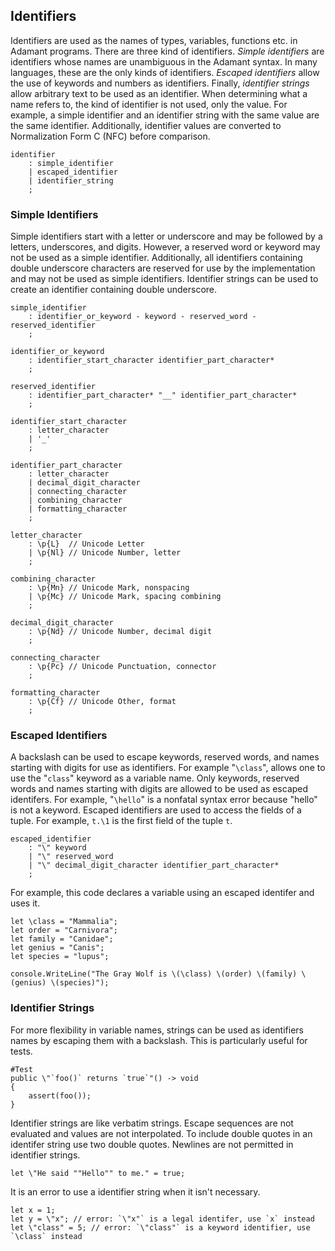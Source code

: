## Identifiers

Identifiers are used as the names of types, variables, functions etc. in Adamant programs. There are three kind of identifiers. *Simple identifiers* are identifiers whose names are unambiguous in the Adamant syntax. In many languages, these are the only kinds of identifiers. *Escaped identifiers* allow the use of keywords and numbers as identifiers. Finally, *identifier strings* allow arbitrary text to be used as an identifier. When determining what a name refers to, the kind of identifier is not used, only the value. For example, a simple identifier and an identifier string with the same value are the same identifier. Additionally, identifier values are converted to Normalization Form C (NFC) before comparison.

```grammar
identifier
    : simple_identifier
    | escaped_identifier
    | identifier_string
    ;
```

### Simple Identifiers

Simple identifiers start with a letter or underscore and may be followed by a letters, underscores, and digits. However, a reserved word or keyword may not be used as a simple identifier. Additionally, all identifiers containing double underscore characters are reserved for use by the implementation and may not be used as simple identifiers. Identifier strings can be used to create an identifier containing double underscore.

```grammar
simple_identifier
    : identifier_or_keyword - keyword - reserved_word - reserved_identifier
    ;

identifier_or_keyword
    : identifier_start_character identifier_part_character*
    ;

reserved_identifier
    : identifier_part_character* "__" identifier_part_character*
    ;

identifier_start_character
    : letter_character
    | '_'
    ;

identifier_part_character
    : letter_character
    | decimal_digit_character
    | connecting_character
    | combining_character
    | formatting_character
    ;

letter_character
    : \p{L}  // Unicode Letter
    | \p{Nl} // Unicode Number, letter
    ;

combining_character
    : \p{Mn} // Unicode Mark, nonspacing
    | \p{Mc} // Unicode Mark, spacing combining
    ;

decimal_digit_character
    : \p{Nd} // Unicode Number, decimal digit
    ;

connecting_character
    : \p{Pc} // Unicode Punctuation, connector
    ;

formatting_character
    : \p{Cf} // Unicode Other, format
    ;
```

### Escaped Identifiers

A backslash can be used to escape keywords, reserved words, and names starting with digits for use as identifiers. For example "`\class`", allows one to use the "`class`" keyword as a variable name. Only keywords, reserved words and names starting with digits are allowed to be used as escaped identifers. For example, "`\hello`" is a nonfatal syntax error because "hello" is not a keyword. Escaped identifiers are used to access the fields of a tuple. For example, `t.\1` is the first field of the tuple `t`.

```grammar
escaped_identifier
    : "\" keyword
    | "\" reserved_word
    | "\" decimal_digit_character identifier_part_character*
    ;
```

For example, this code declares a variable using an escaped identifer and uses it.

```adamant
let \class = "Mammalia";
let order = "Carnivora";
let family = "Canidae";
let genius = "Canis";
let species = "lupus";

console.WriteLine("The Gray Wolf is \(\class) \(order) \(family) \(genius) \(species)");
```

### Identifier Strings

For more flexibility in variable names, strings can be used as identifiers names by escaping them with a backslash. This is particularly useful for tests.

```adamant
#Test
public \"`foo()` returns `true`"() -> void
{
    assert(foo());
}
```

Identifier strings are like verbatim strings. Escape sequences are not evaluated and values are not interpolated. To include double quotes in an identifer string use two double quotes. Newlines are not permitted in identifier strings.

```adamant
let \"He said ""Hello"" to me." = true;
```

It is an error to use a identifier string when it isn't necessary.

```adamant
let x = 1;
let y = \"x"; // error: `\"x"` is a legal identifer, use `x` instead
let \"class" = 5; // error: `\"class"` is a keyword identifier, use `\class` instead
```
